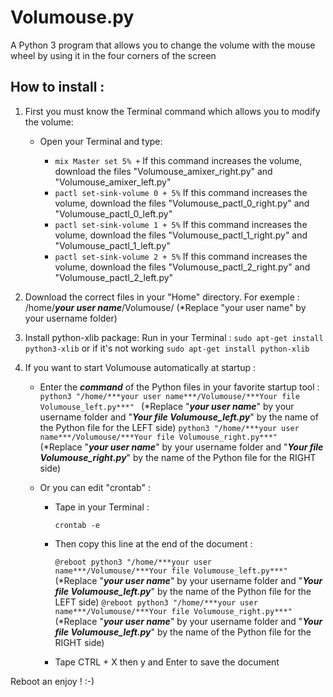 # Volumouse.py

A Python 3 program that allows you to change the volume with the mouse wheel by using it in the four corners of the screen

## How to install :

1. First you must know the Terminal command which allows you to modify the volume:
    - Open your Terminal and type:
     
        - `mix Master set 5% +` If this command increases the volume, download the files "Volumouse_amixer_right.py" and "Volumouse_amixer_left.py"
        - `pactl set-sink-volume 0 + 5%` If this command increases the volume, download the files "Volumouse_pactl_0_right.py" and "Volumouse_pactl_0_left.py"
        - `pactl set-sink-volume 1 + 5%` If this command increases the volume, download the files "Volumouse_pactl_1_right.py" and "Volumouse_pactl_1_left.py"
        - `pactl set-sink-volume 2 + 5%` If this command increases the volume, download the files "Volumouse_pactl_2_right.py" and "Volumouse_pactl_2_left.py"

2. Download the correct files in your "Home" directory. For exemple : /home/***your user name***/Volumouse/ (*Replace "your user name" by your username folder)

3. Install python-xlib package:
 Run in your Terminal :
 `sudo apt-get install python3-xlib` or if it's not working `sudo apt-get install python-xlib`

3. If you want to start Volumouse automatically at startup :

   - Enter the ***command*** of the Python files in your favorite startup tool :
   `python3 "/home/***your user name***/Volumouse/***Your file Volumouse_left.py***" ` (*Replace "***your user name***" by your username folder and "***Your file Volumouse_left.py***" by the name of the Python file for the LEFT side)
   `python3 "/home/***your user name***/Volumouse/***Your file Volumouse_right.py***" ` (*Replace "***your user name***" by your username folder and "***Your file Volumouse_right.py***" by the name of the Python file for the RIGHT side)

   - Or you can edit "crontab" :

        - Tape in your Terminal :
        
            `crontab -e`

        - Then copy this line at the end of the document :

            `@reboot python3 "/home/***your user name***/Volumouse/***Your file Volumouse_left.py***" ` (*Replace "***your user name***" by your username folder and "***Your file Volumouse_left.py***" by the name of the Python file for the LEFT side) 
            `@reboot python3 "/home/***your user name***/Volumouse/***Your file Volumouse_right.py***" ` (*Replace "***your user name***" by your username folder and "***Your file Volumouse_left.py***" by the name of the Python file for the RIGHT side) 

           

        - Tape CTRL + X then y and Enter to save the document

Reboot an enjoy ! :-)

